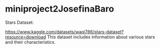 # miniproject2JosefinaBaro

Stars Dataset:

https://www.kaggle.com/datasets/waqi786/stars-dataset?resource=download
This dataset includes information about various stars and their characteristics. 